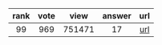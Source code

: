 
| rank | vote | view | answer | url |
|:-:|:-:|:-:|:-:|:-:|
|99|969|751471|17| [url](http://stackoverflow.com/questions/2846653/how-to-use-threading-in-python) |
